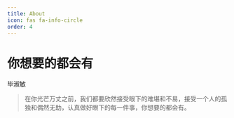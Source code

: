 ```yaml
---
title: About
icon: fas fa-info-circle
order: 4
---
```


# 你想要的都会有
毕淑敏
>在你光芒万丈之前，我们都要欣然接受眼下的难堪和不易，接受一个人的孤独和偶然无助，认真做好眼下的每一件事，你想要的都会有。
